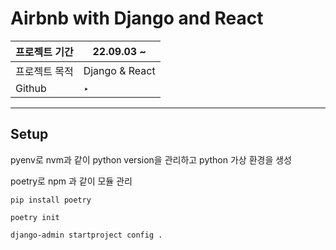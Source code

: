 # Airbnb with Django and React

| 프로젝트 기간 | 22.09.03 ~     |
| ------------- | -------------- |
| 프로젝트 목적 | Django & React |
| Github        | ‣              |

---

## Setup

pyenv로 nvm과 같이 python version을 관리하고 python 가상 환경을 생성

poetry로 npm 과 같이 모듈 관리

`pip install poetry`

`poetry init`

`django-admin startproject config .`

